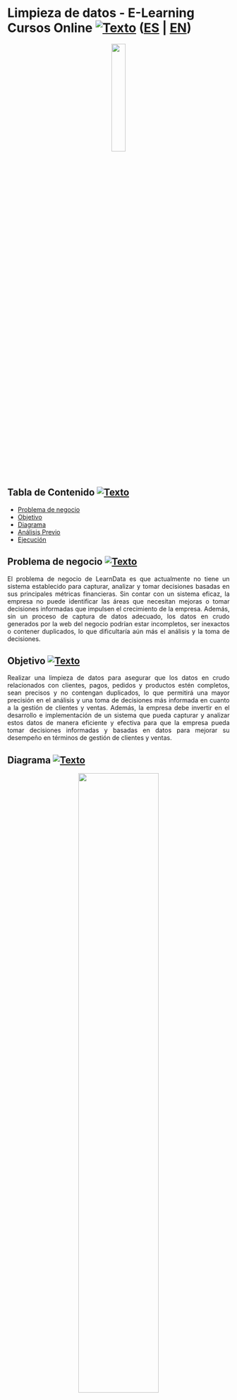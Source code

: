 <a name="Inicio"></a>    
# Limpieza de datos - E-Learning Cursos Online [![Texto](https://user-images.githubusercontent.com/116538899/231064143-c080de13-8be9-4321-8694-e62539263f5a.png)](#Tabla-de-contenido2) ([ES](https://github.com/HansAllTech/Hans_Data_Analysis_Portfolio/edit/main/E-Learning_Cursos_Online.md) | [EN](https://github.com/HansAllTech/Hans_Data_Analysis_Portfolio/edit/main/E-Learning_Cursos_Online.md))
  
<p align = 'center'><img src="https://user-images.githubusercontent.com/116538899/235765262-8acfe1d1-a637-4ef7-adeb-b1880368c671.jpg" width ="25%"></p>
  
  
  
<a name="Tabla-de-contenido2"></a>
## Tabla de Contenido [![Texto](https://user-images.githubusercontent.com/116538899/231064143-c080de13-8be9-4321-8694-e62539263f5a.png)](#Tabla-de-contenido2)
- [Problema de negocio](#Problema)
- [Objetivo](#Objetivo2)
- [Diagrama](#Diagrama2)
- [Análisis Previo](#Análisis-Previo2)
- [Ejecución](#Ejecución2)   


<a name="Problema"></a>    
## Problema de negocio [![Texto](https://user-images.githubusercontent.com/116538899/231064143-c080de13-8be9-4321-8694-e62539263f5a.png)](#Tabla-de-contenido2)
<p align='justify'>
El problema de negocio de LearnData es que actualmente no tiene un sistema establecido para capturar, analizar y tomar decisiones basadas en sus principales métricas financieras. Sin contar con un sistema eficaz, la empresa no puede identificar las áreas que necesitan mejoras o tomar decisiones informadas que impulsen el crecimiento de la empresa. Además, sin un proceso de captura de datos adecuado, los datos en crudo generados por la web del negocio podrían estar incompletos, ser inexactos o contener duplicados, lo que dificultaría aún más el análisis y la toma de decisiones.
</p>  
  
<a name="Objetivo2"></a>
## Objetivo [![Texto](https://user-images.githubusercontent.com/116538899/231064143-c080de13-8be9-4321-8694-e62539263f5a.png)](#Tabla-de-contenido2)
<p align='justify'>
Realizar una limpieza de datos para asegurar que los datos en crudo relacionados con clientes, pagos, pedidos y productos estén completos, sean precisos y no contengan duplicados, lo que permitirá una mayor precisión en el análisis y una toma de decisiones más informada en cuanto a la gestión de clientes y ventas. Además, la empresa debe invertir en el desarrollo e implementación de un sistema que pueda capturar y analizar estos datos de manera eficiente y efectiva para que la empresa pueda tomar decisiones informadas y basadas en datos para mejorar su desempeño en términos de gestión de clientes y ventas.
</p>

<a name="Diagrama2"></a>
## Diagrama [![Texto](https://user-images.githubusercontent.com/116538899/231064143-c080de13-8be9-4321-8694-e62539263f5a.png)](#Tabla-de-contenido2)
<p align="center"><img src="https://user-images.githubusercontent.com/116538899/235769297-9446a0b7-0ce3-47b4-b7dd-0b3eac8e6c61.png" width= 60% height=60%></p>    
 
 
<a name="Análisis-Previo2"></a>
## Análisis Previo [![Texto](https://user-images.githubusercontent.com/116538899/231064143-c080de13-8be9-4321-8694-e62539263f5a.png)](#Tabla-de-contenido2)
1. ¿Que fuentes de datos tiene la empresa?
   <p align='justify'>La empresa utiliza wordpress con un plugin de wocommerce como plataforma de venta de sus cursos online y luego cuenta con stripe como pasarela de pagos a de más de los pagos de tarjeta de crédito.</p>
2. ¿En que formato se descargan los datos?    
   <p align='justify'> Los datos crudos los tendremos en csv directamente descargados de las fuentes.</p>
3. ¿Que datos tenemos?    
   <p align='justify'>Tenemos datos de los productos osea cursos que se venden, los clientes, de los pedidos y de los pagos recibidos por stripe.</p>
4. Modelo de datos    
   <p align='justify'>Tenemos la tabla de pedidos que se relaciona con la de clientes y productos mediante SKU_producto e id_cliente y por otro lado tenemos la tabla      la de pagos de stripe que la relacionaremos con la de pedidos por el numero de pedido.</p><br>   
5. Análisis exploratorio de las tablas.  

**Analizando tablas en crudo**  

- _Tabla raw_productos_wocommerce_
   
```sql
SELECT * FROM learndata_crudo.raw_productos_wocommerce;
```  
<p align="center">
<img src="https://user-images.githubusercontent.com/116538899/235800904-2d0afb4d-8c31-4586-9ecf-fe50f5564ba2.png">
</p>  

- _Tabla raw_clientes_wocommerce_
   
```sql
SELECT * FROM learndata_crudo.raw_clientes_wocommerce;	
```  
<p align="center">
<img src="https://user-images.githubusercontent.com/116538899/235801625-babcec77-b88a-48b0-9a05-5fb1407a2b2e.png">
</p>  

- _Tabla raw_clientes_wocommerce_
   
```sql
SELECT * FROM learndata_crudo.raw_pagos_stripe;	
```  
<p align="center">
<img src="https://user-images.githubusercontent.com/116538899/235801722-45eceaad-da39-4341-b013-dd0ae6fe5793.png">
</p>   

- _Tabla raw_pedidos_wocommerce_
   
```sql
SELECT * FROM learndata_crudo.raw_pedidos_wocommerce;;	
```  
<p align="center">
<img src="https://user-images.githubusercontent.com/116538899/235801953-7c78dfa1-5b5e-4e44-a406-f1bc255a0105.png">
</p>    


<a name="Ejecución2"></a>    
## Ejecución [![Texto](https://user-images.githubusercontent.com/116538899/231064143-c080de13-8be9-4321-8694-e62539263f5a.png)](#Tabla-de-contenido2)  
1. Crear una nueva base de datos en MYSQL llamada “learndata” + tablas:
    1. dim_clientes; dim_producto;fac_pedidos; fac_pagos_stripe

```sql
# Creación de base de datos
CREATE SCHEMA learndata;

# Creación de Tabla dim_clientes
CREATE TABLE dim_clientes (
    id_cliente INT,
    fecha_creacion_cliente DATE,
    nombre_cliente VARCHAR(100),
    apellido_cliente VARCHAR(100),
    email_cliente VARCHAR(100),
    telefono_cliente VARCHAR(100),
    region_cliente VARCHAR(100),
    pais_cliente VARCHAR(100),
    codigo_postal_cliente VARCHAR(100),
    direccion_cliente VARCHAR(255),
    PRIMARY KEY (id_cliente)
    );
    
# Creación de Tabla dim_product
CREATE TABLE dim_producto (
    id_producto INT,
    sku_producto INT,
    nombre_producto VARCHAR(200),
    publicado_producto BOOLEAN,
    inventario_producto VARCHAR(100),
    precio_normal_producto INT,
    categoria_producto VARCHAR(100),
    PRIMARY KEY (sku_producto)
    );

# Creación de Tabla fac_pedidos
CREATE TABLE fac_pedidos (
    id_pedido INT,
    sku_producto INT,
    estado_pedido VARCHAR(50),
    fecha_pedido DATE,
    id_cliente INT,
    tipo_pago_pedido VARCHAR(50),
    coto_pedido INT,
    importe_de_descuento_pedido DECIMAL(10,0),
    importe_total_pedido INT,
    cantidad_pedido INT,
    codigo_cupon_pedido VARCHAR(100),
    PRIMARY KEY (id_pedido),
    FOREIGN KEY (id_cliente) REFERENCES dim_clientes (id_cliente),
    FOREIGN KEY (sku_producto) REFERENCES dim_producto (sku_producto)
    );
    
# Creación de Tabla fac_pagos_stripe
CREATE TABLE fac_pagos_stripe (
    id_pago INT,
    fecha_pago DATETIME(6),
    id_pedido INT,
    importe_pago INT,
    moneda_pago VARCHAR(5),
    comision_pago DECIMAL(10,2),
    neto_pago DECIMAL(10,2),
    tipo_pago VARCHAR(50),
    PRIMARY KEY (id_pago),
    FOREIGN KEY (id_pedido) REFERENCES fac_pedidos (id_pedido)
    ) 
```
**Nuevo Diagrama**  
<p align="center">
<img src="https://user-images.githubusercontent.com/116538899/235796810-2720600f-c6eb-4597-919b-d5baae753d21.png" width= 60% height=60%>
</p>    

 
2. Crear la tabla de productos a partir de los datos en crudo.
    1. Chequear como vienen los datos
    2. Cambiar los nombres de los campos
    3. Insertar los campos a la nueva tabla  

**Inserción de valores a tabla dim_producto**     
```sql
INSERT INTO learndata.dim_producto
SELECT
id AS id_producto,
sku AS sku_producto,
nombre AS nombre_producto, 
publicado AS publicado_producto,
inventario AS inventario_producto,
precio_normal AS precio_normal_producto,
categorias AS categoria_producto
FROM learndata_crudo.raw_productos_wocommerce;
```  

<p align="center">
<img src="https://user-images.githubusercontent.com/116538899/235800584-99aaefbe-74fe-4ed8-b4fe-c845153d8236.png">
</p>    



3. Crear la tabla de clientes a partir de los datos en crudo
    1. Chequear como vienen los datos
    2. Cambiar los nombres de los campos
    3. Convertir el campo date_created que viene como timestamp a solo fecha
    4. Extraer del campo billing, todos los descriptivos del cliente que necesitamos aprendiendo a parsear un JSON. 
    5. Insertar los campos a la nueva tabla   

**Inserción de valores a tabla dim_clientes**     
```sql
INSERT INTO learndata.dim_clientes
SELECT 
id AS id_cliente,
STR_TO_DATE(date_created, '%d/%m/%Y %H:%i:%s' ) AS fecha_creacion_cliente,
JSON_VALUE(billing,'$[0].first_name') AS nombre_cliente, 
JSON_VALUE(billing,'$[0].last_name') AS apellido_cliente,
JSON_VALUE(billing,'$[0].email') AS email_cliente,
JSON_VALUE(billing,'$[0].phone') AS telefono_cliente,
JSON_VALUE(billing,'$[0].Region') AS region_cliente,
JSON_VALUE(billing,'$[0].country') AS pais_cliente,
JSON_VALUE(billing,'$[0].postcode') AS codigo_postal_cliente,
JSON_VALUE(billing,'$[0].address_1') AS direccion_cliente
FROM learndata_crudo.raw_clientes_wocommerce;
```  

<p align="center">
<img src="https://user-images.githubusercontent.com/116538899/235809344-4feb0b46-a0cb-4873-b091-9b43d1d6691e.png">
</p>    


4. Crear la tabla de pedidos a partir de los datos en crudo
    1. Chequear como vienen los datos
    2. Cambiar los nombres de los campos
    3. Sustituir el nombre del producto por el id.
    4. Normalizar la columna método de pago.
    5. Convertir a date la columna fecha_pedido
    6. Redondear decimales de la columna coste_articulo a enteros
    7. Insertamos los pedidos a la tabla

```sql
# Sku errores
SELECT
DISTINCT sku
FROM learndata_crudo.raw_pedidos_wocommerce;
```  
<p align="center">
<img src="https://user-images.githubusercontent.com/116538899/235987844-4958b12c-2299-459f-8bdb-02afe4ab2b31.png">
</p>    


```sql
# Diferentes tipos de pago
SELECT
DISTINCT titulo_metodo_de_pago
FROM learndata_crudo.raw_pedidos_wocommerce;
```  
<p align="center">
<img src="https://user-images.githubusercontent.com/116538899/235988179-dbeb3595-81c4-4c00-a589-3338ff95632c.png">
</p>  


```sql
# Error de doble numero de pedido
SELECT 
* 
FROM learndata_crudo.raw_pedidos_wocommerce
WHERE numero_de_pedido = '41624';
```  
<p align="center">
<img src="https://user-images.githubusercontent.com/116538899/235988377-614255cb-ed68-4dd7-8933-d3fbd55332f6.png">
</p>  


```sql
# Eliminamos el duplicado
DELETE
FROM learndata_crudo.raw_pedidos_wocommerce
WHERE numero_de_pedido = '41624' AND `id cliente` = '1324';
```  
<p align="center">
<img src="https://user-images.githubusercontent.com/116538899/235988887-71d33256-e2ef-4965-ae93-8eb5469f5eb0.png">
</p>   



**Inserción de valores a tabla fac_pedidos**   
```sql
INSERT INTO learndata.fac_pedidos
SELECT
numero_de_pedido AS id_pedido,
CASE WHEN dp.sku_producto IS NULL THEN 3 ELSE dp.sku_producto END AS sku_producto,
estado_de_pedido AS estado_pedido,
DATE(fecha_de_pedido) AS fecha_pedido,
`id cliente` AS id_cliente,
CASE WHEN titulo_metodo_de_pago LIKE '%Stripe%' THEN 'Stripe' ELSE 'Tarjeta' END AS tipo_pago_pedido,
coste_articulo AS costo_pedido,
importe_de_descuento_del_carrito AS importe_de_descuento_pedido,
importe_total_pedido AS importe_total_pedido,
cantidad AS cantidad_pedido,
cupon_articulo AS codigo_cupon_pedido
FROM learndata_crudo.raw_pedidos_wocommerce rpe
LEFT JOIN learndata.dim_producto dp ON  dp.nombre_producto = rpe.nombre_del_articulo;
```  

<p align="center">
<img src="https://user-images.githubusercontent.com/116538899/235835155-f07199cb-75b7-45e3-911b-f075b72c8ca1.png">
</p>    

<p align="center">
<img src="https://user-images.githubusercontent.com/116538899/235990366-400885b1-03c5-4bcd-9ae8-884a7fe9478e.png">
</p>  

Nota:  
```sql  
# En caso de no poder insertar valores por el formato date, usar la siguiente configuración antes de insert.
SET @@SESSION.sql_mode='ALLOW_INVALID_DATES';
```  

5. Crear la tabla de cobros de stripe a partir de los datos en crudo
    1. Chequear como vienen los datos
    2. Cambiar los nombres de los campos
    3. Obtener el número de pedido con la función RIGHT. Quitar el numero de pedido de la descripción que es lo que nos va a permitir unir esta tabla con otras
    4. Pasar a timestamp el campo “created”
    5. Reemplazar las commas por puntos
    6. Convertir el número a decimal con dos lugares despues de la comma.
    7. Insertar tabla en nueva  

**Inserción de valores a tabla fac_pedidos**   
```sql
SET @@SESSION.sql_mode='ALLOW_INVALID_DATES';
INSERT INTO learndata.fac_pagos_stripe (fecha_pago,id_pedido,importe_pago,moneda_pago,comision_pago,neto_pago,tipo_pago)
SELECT
TIMESTAMP(created) AS fecha_pago,
RIGHT(description,5) AS id_pedido,
amount AS importe_pago,
currency AS moneda_pago,
CAST(REPLACE (fee,',','.') AS DECIMAL(10,2)) AS comision_pago,
CAST(REPLACE (net,',','.') AS DECIMAL (10,2)) AS neto_pago,
type AS tipo_pago
FROM learndata_crudo.raw_pagos_stripe;
```  

<p align="center">
<img src="https://user-images.githubusercontent.com/116538899/236005853-7ecbc34b-8cff-463c-bcb6-23e5f04b6d42.png">
</p>    
  
<p align="center">
<img src="https://user-images.githubusercontent.com/116538899/236006162-97a54338-2448-4c08-aada-3a6323af2bb8.png">
</p>  
